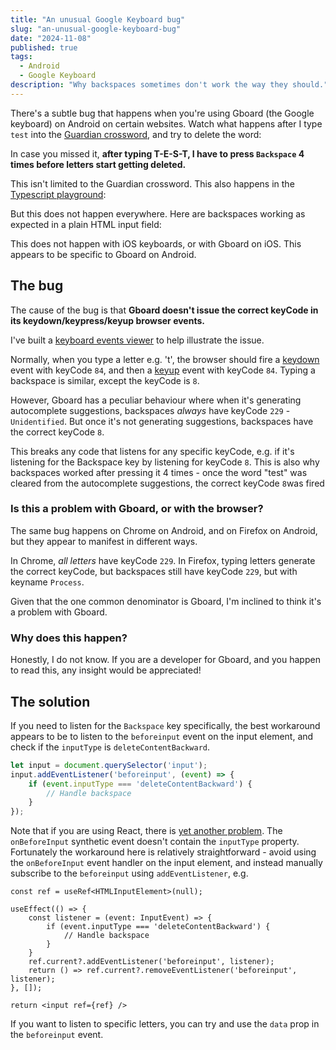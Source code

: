```yaml
---
title: "An unusual Google Keyboard bug"
slug: "an-unusual-google-keyboard-bug"
date: "2024-11-08"
published: true
tags:
  - Android
  - Google Keyboard
description: "Why backspaces sometimes don't work the way they should."
---
```


There's a subtle bug that happens when you're using Gboard (the Google keyboard) on Android on certain websites. Watch what happens after I type `test` into the [Guardian crossword](https://www.theguardian.com/crosswords/cryptic/29529), and try to delete the word:

<captioned-video src="/videos/guardian-crossword-bug.mp4" caption="The bug in the Guardian crossword"></captioned-video>

In case you missed it, **after typing T-E-S-T, I have to press `Backspace` 4 times before letters start getting deleted.**

This isn't limited to the Guardian crossword. This also happens in the [Typescript playground](https://www.typescriptlang.org/play/):

<captioned-video src="/videos/typescript-playground-bug.mp4" caption="The bug in the Typescript playground"></captioned-video>

But this does not happen everywhere. Here are backspaces working as expected in a plain HTML input field:

<captioned-video src="/videos/normal-text-box.mp4" caption="Backspaces working as expected in a plain HTML input field"></captioned-video>

This does not happen with iOS keyboards, or with Gboard on iOS. This appears to be specific to Gboard on Android.

## The bug

The cause of the bug is that **Gboard doesn't issue the correct keyCode in its keydown/keypress/keyup browser events.**

I've built a [keyboard events viewer](/projects/key-event-viewer) to help illustrate the issue.

Normally, when you type a letter e.g. 't', the browser should fire a [keydown](https://developer.mozilla.org/en-US/docs/Web/API/Element/keydown_event) event with keyCode `84`, and then a [keyup](https://developer.mozilla.org/en-US/docs/Web/API/Element/keyup_event) event with keyCode `84`. Typing a backspace is similar, except the keyCode is `8`.

<captioned-video src="/videos/desktop-events.mp4" caption="This is on Chrome 130, macOS 15"></captioned-video>

However, Gboard has a peculiar behaviour where when it's generating autocomplete suggestions, backspaces *always* have keyCode `229` - `Unidentified`. But once it's not generating suggestions, backspaces have the correct keyCode `8`.

<captioned-video src="/videos/gboard-events.mp4" caption="Keyboard events in Gboard"></captioned-video>

This breaks any code that listens for any specific keyCode, e.g. if it's listening for the Backspace key by listening for keyCode `8`. This is also why backspaces worked after pressing it 4 times - once the word "test" was cleared from the autocomplete suggestions, the correct keyCode `8`was fired

### Is this a problem with Gboard, or with the browser?

The same bug happens on Chrome on Android, and on Firefox on Android, but they appear to manifest in different ways.

In Chrome, *all letters* have keyCode `229`. In Firefox, typing letters generate the correct keyCode, but backspaces still have keyCode `229`, but with keyname `Process`.

Given that the one common denominator is Gboard, I'm inclined to think it's a problem with Gboard.

### Why does this happen?

Honestly, I do not know. If you are a developer for Gboard, and you happen to read this, any insight would be appreciated!

## The solution

If you need to listen for the `Backspace` key specifically, the best workaround appears to be to listen to the `beforeinput` event on the input element, and check if the `inputType` is `deleteContentBackward`.

```js
let input = document.querySelector('input');
input.addEventListener('beforeinput', (event) => {
    if (event.inputType === 'deleteContentBackward') {
        // Handle backspace
    }
});
```

Note that if you are using React, there is [yet another problem](https://github.com/facebook/react/issues/11211). The `onBeforeInput` synthetic event doesn't contain the `inputType` property. Fortunately the workaround here is relatively straightforward - avoid using the `onBeforeInput` event handler on the input element, and instead manually subscribe to the `beforeinput` using `addEventListener`, e.g.

```tsx
const ref = useRef<HTMLInputElement>(null);

useEffect(() => {
    const listener = (event: InputEvent) => {
        if (event.inputType === 'deleteContentBackward') {
            // Handle backspace
        }
    }
    ref.current?.addEventListener('beforeinput', listener);
    return () => ref.current?.removeEventListener('beforeinput', listener);
}, []);

return <input ref={ref} />
```

If you want to listen to specific letters, you can try and use the `data` prop in the `beforeinput` event.